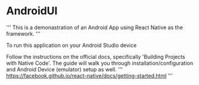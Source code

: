 # AndroidUI
'''
This is a demonastration of an Android App using React Native as the framework. 
'''

To run this application on your Android Studio device

Follow the instructions on the official docs, specifically 'Building Projects with Native Code'.
The guide will walk you through installation/configuration and Android Device (emulator) setup as well.
'''
https://facebook.github.io/react-native/docs/getting-started.html
'''


